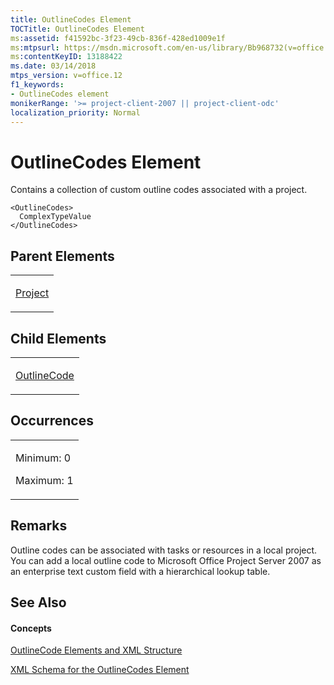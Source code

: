 ```yaml
---
title: OutlineCodes Element
TOCTitle: OutlineCodes Element
ms:assetid: f41592bc-3f23-49cb-836f-428ed1009e1f
ms:mtpsurl: https://msdn.microsoft.com/en-us/library/Bb968732(v=office.12)
ms:contentKeyID: 13188422
ms.date: 03/14/2018
mtps_version: v=office.12
f1_keywords:
- OutlineCodes element
monikerRange: '>= project-client-2007 || project-client-odc'
localization_priority: Normal
---
```


# OutlineCodes Element




Contains a collection of custom outline codes associated with a project.

    <OutlineCodes>
      ComplexTypeValue
    </OutlineCodes>

## Parent Elements

<table>
<colgroup>
<col style="width: 100%" />
</colgroup>
<tbody>
<tr class="odd">
<td><p><a href="project-element.md">Project</a></p></td>
</tr>
</tbody>
</table>

## Child Elements

<table>
<colgroup>
<col style="width: 100%" />
</colgroup>
<tbody>
<tr class="odd">
<td><p><a href="outlinecode-element.md">OutlineCode</a></p></td>
</tr>
</tbody>
</table>

## Occurrences

<table>
<colgroup>
<col style="width: 100%" />
</colgroup>
<tbody>
<tr class="odd">
<td><p>Minimum: 0</p>
<p>Maximum: 1</p></td>
</tr>
</tbody>
</table>

## Remarks

Outline codes can be associated with tasks or resources in a local project. You can add a local outline code to Microsoft Office Project Server 2007 as an enterprise text custom field with a hierarchical lookup table.

## See Also

#### Concepts

[OutlineCode Elements and XML Structure](outlinecode-elements-and-xml-structure.md)

[XML Schema for the OutlineCodes Element](xml-schema-for-the-outlinecodes-element.md)

